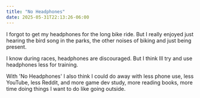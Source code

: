 ```yaml
---
title: "No Headphones"
date: 2025-05-31T22:13:26-06:00
---
```

I forgot to get my headphones for the long bike ride. But I really enjoyed just hearing the bird song in the parks, the other noises of biking and just being present.

I know during races, headphones are discouraged. But I think Ill try and use headphones less for training. 

With 'No Headphones' I also think I could do away with less phone use, less YouTube, less Reddit, and more game dev study, more reading books, more time doing things I want to do like going outside.
